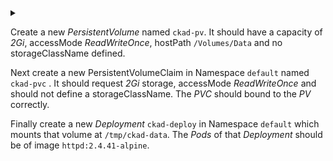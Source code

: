 <details>
<summary>

Create a new *PersistentVolume* named `ckad-pv`. It should have a capacity of *2Gi*, accessMode *ReadWriteOnce*, hostPath `/Volumes/Data` and no storageClassName defined.

Next create a new PersistentVolumeClaim in Namespace `default` named `ckad-pvc` . It should request *2Gi* storage, accessMode *ReadWriteOnce* and should not define a storageClassName. The *PVC* should bound to the *PV* correctly.

Finally create a new *Deployment* `ckad-deploy` in Namespace `default` which mounts that volume at `/tmp/ckad-data`. The *Pods* of that *Deployment* should be of image `httpd:2.4.41-alpine`.

</summary>

```yaml
kind: PersistentVolume
apiVersion: v1
metadata:
 name: ckad-pv
spec:
 capacity:
  storage: 2Gi
 accessModes:
  - ReadWriteOnce
 hostPath:
  path: "/Volumes/Data"
---
kind: PersistentVolumeClaim
apiVersion: v1
metadata:
  name: ckad-pvc
  namespace: earth
spec:
  accessModes:
    - ReadWriteOnce
  resources:
    requests:
     storage: 2Gi
---
apiVersion: apps/v1
kind: Deployment
metadata:
  creationTimestamp: null
  labels:
    app: ckad-deploy
  name: ckad-deploy
  namespace: earth
spec:
  replicas: 1
  selector:
    matchLabels:
      app: ckad-deploy
  strategy: {}
  template:
    metadata:
      creationTimestamp: null
      labels:
        app: ckad-deploy
    spec:
      volumes:                                      # add
      - name: data                                  # add
        persistentVolumeClaim:                      # add
          claimName: ckad-pvc  # add
      containers:
      - image: httpd:2.4.41-alpine
        name: container
        volumeMounts:                               # add
        - name: data                                # add
          mountPath: /tmp/project-data              # add
```

</details>
